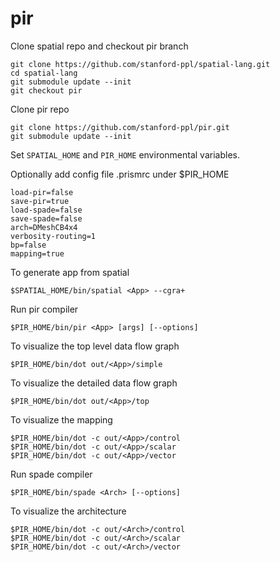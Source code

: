 # pir

Clone spatial repo and checkout pir branch
```
git clone https://github.com/stanford-ppl/spatial-lang.git
cd spatial-lang
git submodule update --init
git checkout pir
```

Clone pir repo
```
git clone https://github.com/stanford-ppl/pir.git
git submodule update --init
```
Set `SPATIAL_HOME` and `PIR_HOME` environmental variables.

Optionally add config file .prismrc under $PIR_HOME
```
load-pir=false
save-pir=true
load-spade=false
save-spade=false
arch=DMeshCB4x4
verbosity-routing=1
bp=false
mapping=true
```

To generate app from spatial
```
$SPATIAL_HOME/bin/spatial <App> --cgra+
```
Run pir compiler
```
$PIR_HOME/bin/pir <App> [args] [--options]
```
To visualize the top level data flow graph
```
$PIR_HOME/bin/dot out/<App>/simple
```
To visualize the detailed data flow graph
```
$PIR_HOME/bin/dot out/<App>/top
```
To visualize the mapping
```
$PIR_HOME/bin/dot -c out/<App>/control
$PIR_HOME/bin/dot -c out/<App>/scalar
$PIR_HOME/bin/dot -c out/<App>/vector
```
Run spade compiler
```
$PIR_HOME/bin/spade <Arch> [--options]
```
To visualize the architecture
```
$PIR_HOME/bin/dot -c out/<Arch>/control
$PIR_HOME/bin/dot -c out/<Arch>/scalar
$PIR_HOME/bin/dot -c out/<Arch>/vector
```
